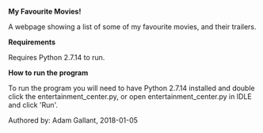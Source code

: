 **My Favourite Movies!**

A webpage showing a list of some of my favourite movies, and their trailers.

**Requirements**

Requires Python 2.7.14 to run.

**How to run the program**

To run the program you will need to have Python 2.7.14 installed and double click the entertainment_center.py, or open entertainment_center.py in IDLE and click 'Run'.


Authored by: Adam Gallant, 2018-01-05
